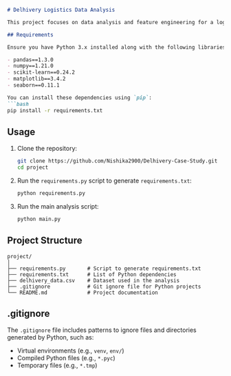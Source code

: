 ```markdown
# Delhivery Logistics Data Analysis

This project focuses on data analysis and feature engineering for a logistics dataset from Delhivery, involving cleaning, aggregation, visualization, and modeling tasks.

## Requirements

Ensure you have Python 3.x installed along with the following libraries:

- pandas==1.3.0
- numpy==1.21.0
- scikit-learn==0.24.2
- matplotlib==3.4.2
- seaborn==0.11.1

You can install these dependencies using `pip`:
```bash
pip install -r requirements.txt
```

## Usage

1. Clone the repository:
   ```bash
   git clone https://github.com/Nishika2900/Delhivery-Case-Study.git
   cd project
   ```

2. Run the `requirements.py` script to generate `requirements.txt`:
   ```bash
   python requirements.py
   ```

3. Run the main analysis script:
   ```bash
   python main.py
   ```

## Project Structure

```
project/
│
├── requirements.py       # Script to generate requirements.txt
├── requirements.txt      # List of Python dependencies
├── delhivery_data.csv    # Dataset used in the analysis
├── .gitignore            # Git ignore file for Python projects
└── README.md             # Project documentation
```

## .gitignore

The `.gitignore` file includes patterns to ignore files and directories generated by Python, such as:
- Virtual environments (e.g., `venv`, `env/`)
- Compiled Python files (e.g., `*.pyc`)
- Temporary files (e.g., `*.tmp`)

